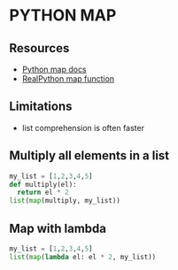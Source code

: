 # PYTHON MAP

## Resources

- [Python map docs](https://docs.python.org/3/library/functions.html#map)
- [RealPython map function](https://realpython.com/python-map-function/)

## Limitations

- list comprehension is often faster

## Multiply all elements in a list

```python
my_list = [1,2,3,4,5]
def multiply(el):
  return el * 2
list(map(multiply, my_list))
```

## Map with lambda

```python
my_list = [1,2,3,4,5]
list(map(lambda el: el * 2, my_list))
```
